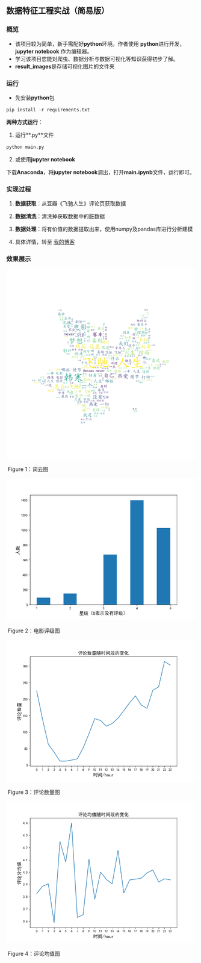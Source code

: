 ## 数据特征工程实战（简易版）

### 概览

* 该项目较为简单，新手需配好**python**环境。作者使用 **python**进行开发，**jupyter notebook** 作为编辑器。
* 学习该项目您能对爬虫、数据分析与数据可视化等知识获得初步了解。
* **result_images**是存储可视化图片的文件夹

### 运行

* 先安装**python**包

```python
pip install -r requirements.txt
```

**两种方式运行**：

1. 运行**.py**文件

```python
python main.py
```

2. 或使用**jupyter notebook**

下载**Anaconda**，将**jupyter notebook**调出，打开**main.ipynb**文件，运行即可。

### 实现过程

1. **数据获取**：从豆瓣《飞驰人生》评论页获取数据

2. **数据清洗**：清洗掉获取数据中的脏数据

3. **数据处理**：将有价值的数据提取出来，使用numpy及pandas库进行分析建模

4. 具体详情，转至 [我的博客](https://blog.csdn.net/weixin_41466575/article/details/105303376)

   

### 效果展示

<img src="result_images/ciyun.png" alt="drawing" width="600"/>

​								Figure 1：词云图

<img src="result_images/xingji.png" alt="drawing" width="600"/>

​								Figure 2：电影评级图

<img src="result_images/review_count.png" alt="drawing" width="600"/>

​									Figure 3：评论数量图

<img src="result_images/review_mean.png" alt="drawing" width="600"/>

​									Figure 4：评论均值图





